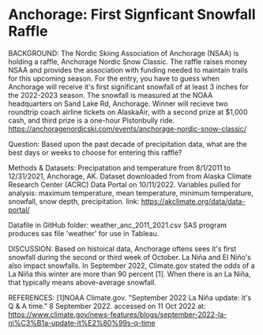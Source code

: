 # Anchorage: First Signficant Snowfall Raffle

BACKGROUND: The Nordic Skiing Association of Anchorage (NSAA) is holding a raffle, Anchorage Nordic Snow Classic. The raffle raises money NSAA and provides the association with funding needed to maintain trails for this upcoming season. For the entry, you have to guess when Anchorage will receive it's first significant snowfall of at least 3 inches for the 2022-2023 season. The snowfall is measured at the NOAA headquarters on Sand Lake Rd, Anchorage. Winner will recieve two roundtrip coach airline tickets on AlaskaAir, with a second prize at $1,000 cash, and third prize is a one-hour Pistonbully ride. 
https://anchoragenordicski.com/events/anchorage-nordic-snow-classic/

Question: Based upon the past decade of precipitation data, what are the best days or weeks to choose for entering this raffle?

Methods & Datasets:
Precipatation and temperature from 8/1/2011 to 12/31/2021, Anchorage, AK. Dataset downloaded from from Alaska Climate Research Center (ACRC) Data Portal on 10/11/2022. 
Variables pulled for analysis: maximum temperature, mean temperature, minimum temperature, snowfall, snow depth, precipitation.
link: https://akclimate.org/data/data-portal/

Datafile in GitHub folder: weather_anc_2011_2021.csv
SAS program produces sas file 'weather' for use in Tableau. 

DISCUSSION: Based on histoical data, Anchorage oftens sees it's first snowfall during the second or third week of October. La Niña and El Niño's also impact snowfalls. In September 2022, Climate.gov stated the odds of a La Niña this winter are more than 90 percent [1]. When there is an La Niña, that typically means above-average snowfall. 




REFERENCES: 
[1]NOAA Climate.gov. "September 2022 La Niña update: it's Q & A time." 8 September 2022. accessed on 11 Oct 2022 at: https://www.climate.gov/news-features/blogs/september-2022-la-ni%C3%B1a-update-it%E2%80%99s-q-time

